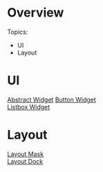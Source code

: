 # Overview

Topics:
- UI
- Layout

# UI

[Abstract Widget](ui/abstractwidget.md)
[Button Widget](ui/buttonwidget.md)  
[Listbox Widget](ui/listboxwidget.md)

# Layout

[Layout Mask](layout/layoutmask.md)  
[Layout Dock](layout/layoutdock.md)
